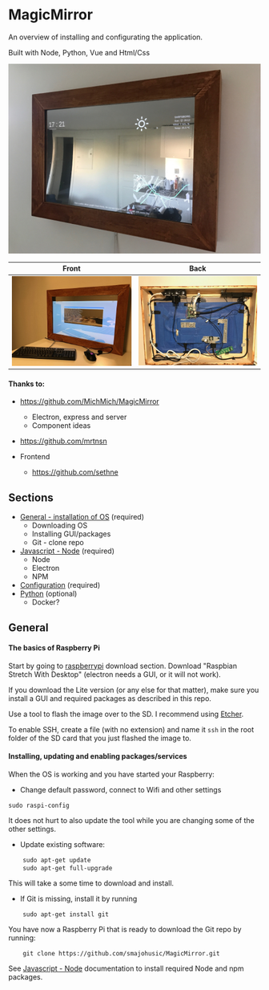 # MagicMirror

An overview of installing and configurating the application.

Built with Node, Python, Vue and Html/Css

<img src="docs/images/the_mirror_example.jpg" alt="Logo" width=600px/>

Front            |  Back
:-------------------------:|:-------------------------:
![](docs/images/frame.jpg)  |  ![](docs/images/setup_back.jpg)

#### Thanks to:
- https://github.com/MichMich/MagicMirror
    - Electron, express and server
    - Component ideas
    
- https://github.com/mrtnsn

- Frontend
    - https://github.com/sethne

## Sections

- [General - installation of OS](#general) (required)
    - Downloading OS
    - Installing GUI/packages
    - Git - clone repo
- [Javascript - Node](/docs/javascript_node.md) (required)
    - Node
    - Electron
    - NPM
- [Configuration](/docs/config.md) (required)
- [Python](/docs/python.md) (optional)
    - Docker?

## General

#### The basics of Raspberry Pi
Start by going to [raspberrypi](https://www.raspberrypi.org/downloads/raspbian) download section.
Download "Raspbian Stretch With Desktop" (electron needs a GUI, or it will not work).

If you download the Lite version (or any else for that matter), make sure you install a GUI and
required packages as described in this repo.

Use a tool to flash the image over to the SD. I recommend using [Etcher](https://etcher.io/).

To enable SSH, create a file (with no extension) and name it ```ssh``` in the root folder of the SD card that you just flashed the image to.
 
#### Installing, updating and enabling packages/services
When the OS is working and you have started your Raspberry:

- Change default password, connect to Wifi and other settings

```
sudo raspi-config
```

It does not hurt to also update the tool while you are changing some of the other settings.

- Update existing software:

```
    sudo apt-get update
    sudo apt-get full-upgrade
```

This will take a some time to download and install.

- If Git is missing, install it by running
```
    sudo apt-get install git
```

You have now a Raspberry Pi that is ready to download the Git repo by running:
```
    git clone https://github.com/smajohusic/MagicMirror.git
```

See [Javascript - Node](/docs/javascript_node.md) documentation to install required Node and npm packages.